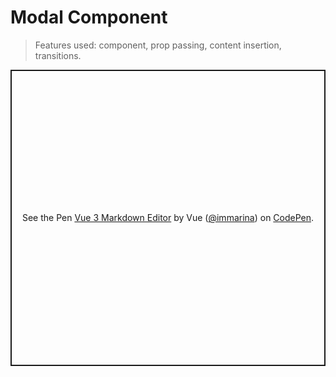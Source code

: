 # Modal Component

> Features used: component, prop passing, content insertion, transitions.

<p class="codepen" data-height="474" data-theme-id="39028" data-default-tab="js,result" data-user="immarina" data-slug-hash="oNxXWKa" style="height: 474px; box-sizing: border-box; display: flex; align-items: center; justify-content: center; border: 2px solid; margin: 1em 0; padding: 1em;" data-pen-title="Vue 3 Markdown Editor">
  <span>See the Pen <a href="https://codepen.io/immarina/pen/oNxXWKa">
  Vue 3 Markdown Editor</a> by Vue (<a href="https://codepen.io/immarina">@immarina</a>)
  on <a href="https://codepen.io">CodePen</a>.</span>
</p>
<script async src="https://static.codepen.io/assets/embed/ei.js"></script>
